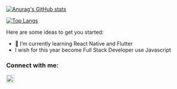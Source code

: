 

[![Anurag's GitHub stats](https://github-readme-stats.vercel.app/api?username=abbyhilman&show_icons=true&theme=radical)](https://github.com/anuraghazra/github-readme-stats)

[![Top Langs](https://github-readme-stats.vercel.app/api/top-langs/?username=abbyhilman&layout=compact)](https://github.com/anuraghazra/github-readme-stats)

Here are some ideas to get you started:

- 🌱 I’m currently learning React Native and Flutter
- I wish for this year become Full Stack Developer use Javascript 

### Connect with me: 

<img align="left" alt="codeSTACKr | LinkedIn" width="22px" src="https://cdn.jsdelivr.net/npm/simple-icons@v3/icons/linkedin.svg" />

<!--
**abbyhilman/abbyhilman** is a ✨ _special_ ✨ repository because its `README.md` (this file) appears on your GitHub profile.

